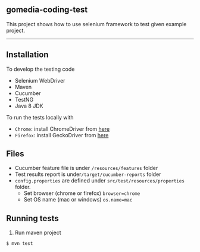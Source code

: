 ## gomedia-coding-test
This project shows how to use selenium framework to test given example project.

---
## Installation
To develop the testing code
- Selenium WebDriver
- Maven
- Cucumber
- TestNG
- Java 8 JDK 

To run the tests locally with 
- `Chrome`: install ChromeDriver from [here](http://chromedriver.chromium.org)
- `Firefox`: install GeckoDriver from [here](https://github.com/mozilla/geckodriver/releases)


## Files

- Cucumber feature file is under `/resources/features` folder
- Test results report is under`/target/cucumber-reports` folder
- `config.properties` are defined under `src/test/resources/properties` folder.
  - Set browser (chrome or firefox) `browser=chrome`
  - Set OS name (mac or windows) `os.name=mac`

## Running tests ##

1. Run maven project

```console
$ mvn test
```

